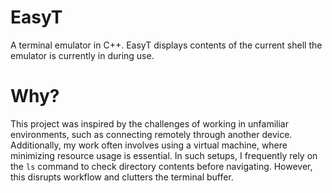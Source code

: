 # EasyT
 
A terminal emulator in C++. EasyT displays contents of the current shell the emulator is currently in during use.

# Why?

This project was inspired by the challenges of working in unfamiliar environments, such as connecting remotely through another device. Additionally, my work often involves using a virtual machine, where minimizing resource usage is essential. In such setups, I frequently rely on the `ls` command to check directory contents before navigating. However, this disrupts workflow and clutters the terminal buffer.

